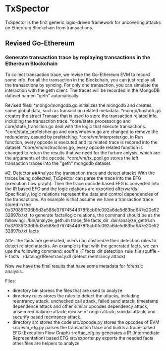 # TxSpector
TxSpector is the first generic logic-driven framework for uncovering attacks on Ethereum Blockchain from transactions.

## Revised Go-Ethereum 
### Generate transaction trace by replaying transactions in the Ethereum Blockchain
To collect transaction trace, we revise the Go-Ethereum EVM to record some info. For all the transaction in the Blockchain, you can just replay all the transactions by syncing. For only one transaction, you can simulate the interaction with the geth client. The traces will be recorded in the MongoDB dataset named "geth" automatically. 

Revised files:
*mongo/mongodb.go initializes the mongodb and creates some global data, such as transaction related metadata.
*mongo/bashdb.go creates the struct Transac that is used to store the transaction related info, including the transaction trace.
*core/state_processor.go and core/state_transition.go deal with the logic that execute transactions.
*core/state_prefetcher.go and core/vm/evm.go are changed to remove the redundency casued by prefetching.
*core/vm/interpreter.go, in Run function, every opcode is executed and its related trace is recored into the dataset.
*core/vm/instructions.go, every opcode related function is changed to return the results that we need for the furture anlysis, which are the arguments of the opcode.
*core/vm/tx_pool.go stores the left transaction traces into the "geth" mongodb dataset.

#2. Detector 
##Analyze the transaction trace and detect attacks
With the traces being collected, TxSpector can parse the trace into the EFG (execution flow graph). Then the trace opcode based EFG is converted into the IR based EFG and the logic relations are exported afterwards. Specifically, logic relations represent the data and control dependencies of the transactions. 
An example is that assume we have a transaction trace stored in the 0x37085f336b5d3e588e37674544678f8cb0fc092a6de5d83bd647e20e5232897b.txt, to generate facts/logic relations, the command should be as the following:
./bin/analyze_geth.sh  trace_file  facts_dir
./bin/analyze_geth1.sh 0x37085f336b5d3e588e37674544678f8cb0fc092a6de5d83bd647e20e5232897b.txt facts

After the facts are generated, users can customize their detection rules to detect related attacks. 
An example is that with the generated facts, we can use the following command:
souffle -F facts_dir detection_rule_file
souffle -F facts ../datalog/1Reentrancy.dl (detect reentrancy attack)

Now we have the final results that have some metadata for forensic analysis. 

Files:
* directory bin storess the files that are used to analyze
* directory rules stores the rules to detect the attacks, including reentrancy attack, unchecked call attack,  failed send attack, timestamp dependence attack and other similar opcodes dependency attack, unsecured balance attack, misuse of origin attack, sucidal attack, and securify based reentrancy attack. 
* directory src stores the code
   src/opcode.py stores the opcodes of EVM
   src/evm_efg.py parses the transaction trace and builds a trace-based EFG (Execution Flow Graph)
   src/tac_efg.py generates a IR (Intermediate Representation) based EFG
   src/exporter.py exports the needed facts
   other files are helpers to analyze
